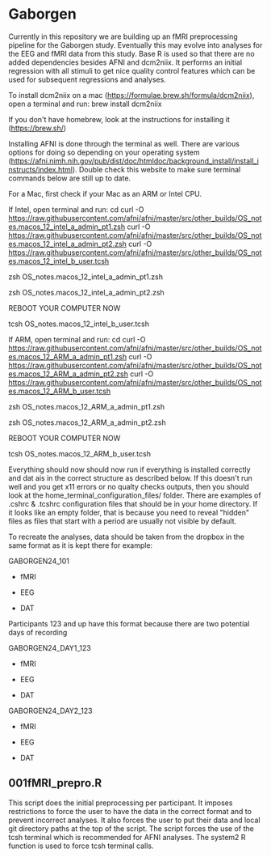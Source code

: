 # Gaborgen

Currently in this repository we are building up an fMRI preprocessing pipeline for the Gaborgen study. Eventually this may evolve into analyses for the EEG and fMRI data from this study. Base R is used so that there are no added dependencies besides AFNI and dcm2niix. It performs an initial regression with all stimuli to get nice quality control features which can be used for subsequent regressions and analyses.

To install dcm2niix on a mac (https://formulae.brew.sh/formula/dcm2niix), open a terminal and run:
brew install dcm2niix

If you don't have homebrew, look at the instructions for installing it (https://brew.sh/)

Installing AFNI is done through the terminal as well. There are various options for doing so depending on your operating system (https://afni.nimh.nih.gov/pub/dist/doc/htmldoc/background_install/install_instructs/index.html). Double check this website to make sure terminal commands below are still up to date.

For a Mac, first check if your Mac as an ARM or Intel CPU. 

If Intel, open terminal and run:
cd
curl -O https://raw.githubusercontent.com/afni/afni/master/src/other_builds/OS_notes.macos_12_intel_a_admin_pt1.zsh
curl -O https://raw.githubusercontent.com/afni/afni/master/src/other_builds/OS_notes.macos_12_intel_a_admin_pt2.zsh
curl -O https://raw.githubusercontent.com/afni/afni/master/src/other_builds/OS_notes.macos_12_intel_b_user.tcsh

zsh OS_notes.macos_12_intel_a_admin_pt1.zsh

zsh OS_notes.macos_12_intel_a_admin_pt2.zsh

REBOOT YOUR COMPUTER NOW

tcsh OS_notes.macos_12_intel_b_user.tcsh


If ARM, open terminal and run:
cd
curl -O https://raw.githubusercontent.com/afni/afni/master/src/other_builds/OS_notes.macos_12_ARM_a_admin_pt1.zsh
curl -O https://raw.githubusercontent.com/afni/afni/master/src/other_builds/OS_notes.macos_12_ARM_a_admin_pt2.zsh
curl -O https://raw.githubusercontent.com/afni/afni/master/src/other_builds/OS_notes.macos_12_ARM_b_user.tcsh

zsh OS_notes.macos_12_ARM_a_admin_pt1.zsh

zsh OS_notes.macos_12_ARM_a_admin_pt2.zsh

REBOOT YOUR COMPUTER NOW

tcsh OS_notes.macos_12_ARM_b_user.tcsh

Everything should now should now run if everything is installed correctly and dat ais in the correct structure as described below. If this doesn't run well and you get x11 errors or no qualty checks outputs, then you should look at the home_terminal_configuration_files/ folder. There are examples of .cshrc & .tcshrc configuration files that should be in your home directory. If it looks like an empty folder, that is because you need to reveal "hidden" files as files that start with a period are usually not visible by default. 

To recreate the analyses, data should be taken from the dropbox in the same format as it is kept there for example:

GABORGEN24_101

- fMRI

- EEG

- DAT

Participants 123 and up have this format because there are two potential days of recording

GABORGEN24_DAY1_123

- fMRI

- EEG

- DAT

GABORGEN24_DAY2_123

- fMRI

- EEG

- DAT

## 001fMRI_prepro.R
This script does the initial preprocessing per participant. It imposes restrictions to force the user to have the data in the correct format and to prevent incorrect analyses. It also forces the user to put their data and local git directory paths at the top of the script. The script forces the use of the tcsh terminal which is recommended for AFNI analyses. The system2 R function is used to force tcsh terminal calls.

